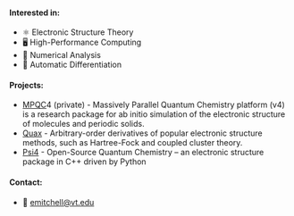#### Interested in:
- ⚛️ Electronic Structure Theory
- 🖥️ High-Performance Computing
- 🔎 Numerical Analysis
- 🔀 Automatic Differentiation

#### Projects:
- [MPQC](https://github.com/ValeevGroup/mpqc)4 (private) - Massively Parallel Quantum Chemistry platform (v4) is a research package for ab initio simulation of the electronic structure of molecules and periodic solids.
- [Quax](https://github.com/CCQC/Quax) - Arbitrary-order derivatives of popular electronic structure methods, such as Hartree-Fock and coupled cluster theory.
- [Psi4](https://github.com/psi4/psi4) - Open-Source Quantum Chemistry – an electronic structure package in C++ driven by Python

#### Contact:
- 📧 <emitchell@vt.edu>

